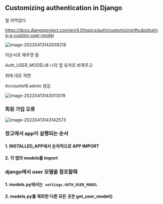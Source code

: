 ## Customizing authentication in Django



뭘 까먹었다

https://docs.djangoproject.com/en/4.0/topics/auth/customizing/#substituting-a-custom-user-model

![image-20220413142638218](C:\Users\user\AppData\Roaming\Typora\typora-user-images\image-20220413142638218.png)

이순서로 해주면 됨

Auth_USER_MODEL에 나의 앱 유저로 바꿔주고

위애 대로 하면

Accounts에 admin 생김

![image-20220413143013019](C:\Users\user\AppData\Roaming\Typora\typora-user-images\image-20220413143013019.png)

### 회원 가입 오류

![image-20220413143142573](C:\Users\user\AppData\Roaming\Typora\typora-user-images\image-20220413143142573.png)



### 장고에서 app이 실행되는 순서

#### 1. INSTALLED_APP에서 순차적으로 APP IMPORT

#### 2. 각 앱의 models를 import

### django에서 user 모델을 참조할때

#### 1. models.py에서는` settings.AUTH_USER_MODEL`

#### 2. models.py를 제외한 다른 모든 곳은 get_user_model()